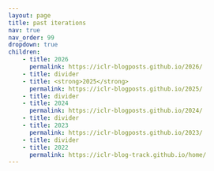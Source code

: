 ```yaml
---
layout: page
title: past iterations
nav: true
nav_order: 99
dropdown: true
children: 
    - title: 2026
      permalink: https://iclr-blogposts.github.io/2026/
    - title: divider
    - title: <strong>2025</strong>
      permalink: https://iclr-blogposts.github.io/2025/
    - title: divider
    - title: 2024
      permalink: https://iclr-blogposts.github.io/2024/
    - title: divider
    - title: 2023
      permalink: https://iclr-blogposts.github.io/2023/
    - title: divider
    - title: 2022
      permalink: https://iclr-blog-track.github.io/home/
---
```

